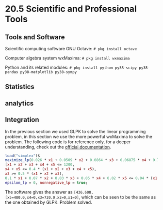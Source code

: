 # 20.5 Scientific and Professional Tools

## Tools and Software

Scientific computing software GNU Octave: `# pkg install octave`

Computer algebra system wxMaxima: `# pkg install wxmaxima`

Python and its related modules: `# pkg install python py38-scipy py38-pandas py38-matplotlib py38-sympy`


## Statistics

## analytics

## Integration

In the previous section we used GLPK to solve the linear programming problem, in this section we use the more powerful wxMaxima to solve the problem. The following code is for reference only, for a deeper understanding, check out the [official documentation](https://maxima.sourceforge.io/docs/manual/index.html).

```maxima
load("simplex")$
maximize_lp(0.026 * x1 + 0.0509 * x2 + 0.0864 * x3 + 0.06875 * x4 + 0.78 * x5,
[x1 + x2 + x3 + x4 + x5 <= 1200,
x4 + x5 <= 0.4 * (x1 + x2 + x3 + x4 + x5),
x3 >= 0.5 * (x1 + x2 + x3),
0.1 * x1 + 0.07 * x2 + 0.03 * x3 + 0.05 * x4 + 0.02 * x5 <= 0.04 * (x1 + x2 + x3 + x4 + x5)]),
epsilon_lp = 0, nonnegative_lp = true; 
```
The software gives the answer as `[436.608,[x5=480.0,x4=0,x3=720.0,x2=0,x1=0]`, which can be seen to be the same as the one obtained by GLPK. Problem solved.

